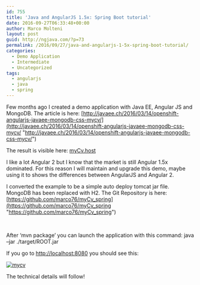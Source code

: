 ```yaml
---
id: 755
title: 'Java and AngularJS 1.5x: Spring Boot tutorial'
date: 2016-09-27T06:33:48+00:00
author: Marco Molteni
layout: post
guid: http://ngjava.com/?p=73
permalink: /2016/09/27/java-and-angularjs-1-5x-spring-boot-tutorial/
categories:
  - Demo Application
  - Intermediate
  - Uncategorized
tags:
  - angularjs
  - java
  - spring
---
```

Few months ago I created a demo application with Java EE, Angular JS and MongoDB. The article is here: [http://javaee.ch/2016/03/14/openshift-angularjs-javaee-mongodb-css-mycv/](http://javaee.ch/2016/03/14/openshift-angularjs-javaee-mongodb-css-mycv/ "http://javaee.ch/2016/03/14/openshift-angularjs-javaee-mongodb-css-mycv/")

The result is visible here: <a href="http://myCv.host" target="_blank">myCv.host</a>

I like a lot Angular 2 but I know that the market is still Angular 1.5x dominated. For this reason I will maintain and upgrade this demo, maybe using it to shows the differences between AngularJS and Angular 2.

I converted the example to be a simple auto deploy tomcat jar file. MongoDB has been replaced with H2. The Git Repository is here: [https://github.com/marco76/myCv_spring](https://github.com/marco76/myCv_spring "https://github.com/marco76/myCv_spring")

&nbsp;

After ‘mvn package’ you can launch the application with this command: java –jar ./target/ROOT.jar

If you go to <http://localhost:8080> you should see this:

[<img style="background-image: none; padding-top: 0px; padding-left: 0px; display: inline; padding-right: 0px; border: 0px;" title="mycv" src="{{site.baseurl}}/assets/img/uploads/2016/09/mycv_thumb.png?resize=551%2C480" alt="mycv" border="0" data-recalc-dims="1" />](https://i1.wp.com/javaee.ch/wp-content/uploads/2016/09/mycv.png)

The technical details will follow!